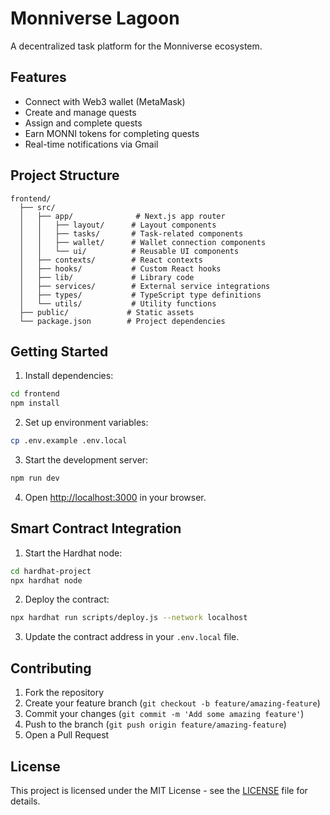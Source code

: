 # Monniverse Lagoon

A decentralized task platform for the Monniverse ecosystem.

## Features

- Connect with Web3 wallet (MetaMask)
- Create and manage quests
- Assign and complete quests
- Earn MONNI tokens for completing quests
- Real-time notifications via Gmail

## Project Structure

```
frontend/
  ├── src/
  │   ├── app/              # Next.js app router
  │   │   ├── layout/      # Layout components
  │   │   ├── tasks/       # Task-related components
  │   │   ├── wallet/      # Wallet connection components
  │   │   └── ui/          # Reusable UI components
  │   ├── contexts/        # React contexts
  │   ├── hooks/           # Custom React hooks
  │   ├── lib/             # Library code
  │   ├── services/        # External service integrations
  │   ├── types/           # TypeScript type definitions
  │   └── utils/           # Utility functions
  ├── public/             # Static assets
  └── package.json        # Project dependencies
```

## Getting Started

1. Install dependencies:
```bash
cd frontend
npm install
```

2. Set up environment variables:
```bash
cp .env.example .env.local
```

3. Start the development server:
```bash
npm run dev
```

4. Open [http://localhost:3000](http://localhost:3000) in your browser.

## Smart Contract Integration

1. Start the Hardhat node:
```bash
cd hardhat-project
npx hardhat node
```

2. Deploy the contract:
```bash
npx hardhat run scripts/deploy.js --network localhost
```

3. Update the contract address in your `.env.local` file.

## Contributing

1. Fork the repository
2. Create your feature branch (`git checkout -b feature/amazing-feature`)
3. Commit your changes (`git commit -m 'Add some amazing feature'`)
4. Push to the branch (`git push origin feature/amazing-feature`)
5. Open a Pull Request

## License

This project is licensed under the MIT License - see the [LICENSE](LICENSE) file for details.
